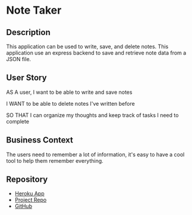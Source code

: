 # Note Taker

## Description

This application can be used to write, save, and delete notes. This application use an express backend to save and retrieve note data from a JSON file.

## User Story

AS A user, I want to be able to write and save notes

I WANT to be able to delete notes I've written before

SO THAT I can organize my thoughts and keep track of tasks I need to complete

## Business Context
The users need to remember a lot of information, it's easy to have a cool tool to help them remember everything. 

## Repository
- [Heroku App]()
- [Project Repo](https://github.com/ttomas100/Note-Taker)
- [GitHub](https://github.com/ttomas100/ttomas100.github.io)
